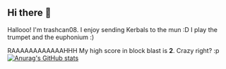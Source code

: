 ## Hi there 👋

Hallooo! I'm trashcan08. I enjoy sending Kerbals to the mun :D
I play the trumpet and the euphonium :)

RAAAAAAAAAAAAHHH
My high score in block blast is **2**. Crazy right? :p
[![Anurag's GitHub stats](https://github-readme-stats.vercel.app/api?username=trashcan08&show_icons=true&theme=tokyonight&border_radius=10)]()
<!--
**trashcan08/trashcan08** is a ✨ _special_ ✨ repository because its `README.md` (this file) appears on your GitHub profile.

Here are some ideas to get you started:

- 🔭 I’m currently working on ...
- 🌱 I’m currently learning ...
- 👯 I’m looking to collaborate on ...
- 🤔 I’m looking for help with ...
- 💬 Ask me about ...
- 📫 How to reach me: ...
- 😄 Pronouns: ...
- ⚡ Fun fact: ...
-->

